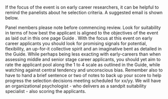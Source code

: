 If the focus of the event is on early career researchers, it can be helpful to remind the panelists about he selection criteria. A suggested email is shown below.

Panel members please note before commencing review. Look for suitability in terms of how best the applicant is aligned to the objectives of the event as laid out in this one page Guide . With the focus at this event on early career applicants you should look for promising signals for potential, flexibility, an up-for-it collective spirit and an imaginative bent as detailed in the Guide. While perhaps being less exacting with early-careers than when assessing middle and senior stage career applicants, you should yet aim to rate the applicant pool along the 1 to 4 scale as outlined in the Guide, while watching against central tendency and unconscious bias. Remember also to have to hand a brief sentence or two of notes to back up your score to help progress the selection decisions meeting scheduled for xx/yy. We will have an organizational psychologist - who delivers as a sandpit suitability specialist - also scoring the applicants.